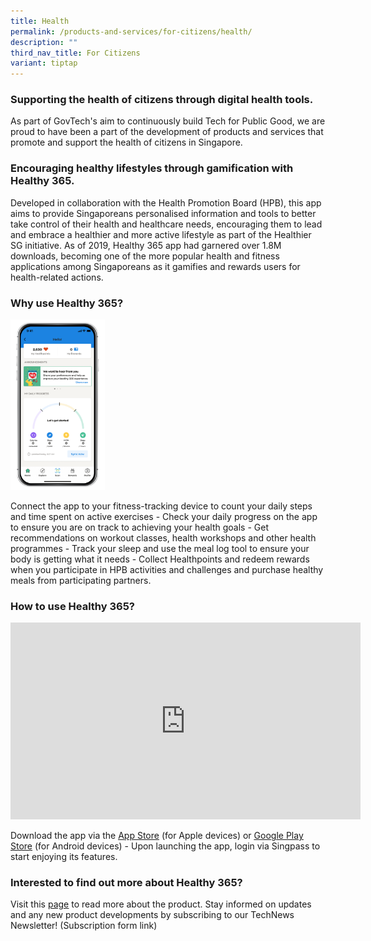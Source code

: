 ```yaml
---
title: Health
permalink: /products-and-services/for-citizens/health/
description: ""
third_nav_title: For Citizens
variant: tiptap
---
```

<h3><strong>Supporting the health of citizens through digital health tools.</strong></h3>
<p>As part of GovTech's aim to continuously build Tech for Public Good, we
are proud to have been a part of the development of products and services
that promote and support the health of citizens in Singapore.</p>
<h3><strong>Encouraging healthy lifestyles through gamification with Healthy 365.</strong></h3>
<p>Developed in collaboration with the Health Promotion Board (HPB), this
app aims to provide Singaporeans personalised information and tools to
better take control of their health and healthcare needs, encouraging them
to lead and embrace a healthier and more active lifestyle as part of the
Healthier SG initiative. As of 2019, Healthy 365 app had garnered over
1.8M downloads, becoming one of the more popular health and fitness applications
among Singaporeans as it gamifies and rewards users for health-related
actions.</p>
<h3><strong>Why use Healthy 365?</strong></h3>
<p></p>
<div class="isomer-image-wrapper">
<img style="width: 30%;" height="auto" width="100%" alt="" src="/images/Products and Services/healthy365_screenshot_1.png">
</div>
<p>Connect the app to your fitness-tracking device to count your daily steps
and time spent on active exercises - Check your daily progress on the app
to ensure you are on track to achieving your health goals - Get recommendations
on workout classes, health workshops and other health programmes - Track
your sleep and use the meal log tool to ensure your body is getting what
it needs - Collect Healthpoints and redeem rewards when you participate
in HPB activities and challenges and purchase healthy meals from participating
partners.</p>
<h3><strong>How to use Healthy 365?</strong></h3>
<div class="iframe-wrapper">
<iframe height="315" width="560" allowfullscreen="true" frameborder="0" src="https://www.youtube.com/embed/CEm9Sg-zyPA?si=x5zRfVVgiZEHJW8t"></iframe>
</div>
<p>Download the app via the <a href="https://apps.apple.com/sg/app/healthy-365/id1040202154" class="waffle-rich-text-link" rel="noopener noreferrer nofollow" target="_blank"><u>App Store</u></a> (for
Apple devices) or <a href="https://play.google.com/store/apps/details?id=sg.gov.hpb.healthy365&amp;hl=en_SG" class="waffle-rich-text-link" rel="noopener noreferrer nofollow" target="_blank"><u>Google Play Store</u></a> (for
Android devices) - Upon launching the app, login via Singpass to start
enjoying its features.</p>
<h3><strong>Interested to find out more about Healthy 365?</strong></h3>
<p>Visit this <a href="https://www.healthhub.sg/programmes/healthyliving?utm_source=google&amp;utm_medium=paid-search&amp;utm_campaign=ip-h365&amp;utm_content=campaign" class="waffle-rich-text-link" rel="noopener noreferrer nofollow" target="_blank"><u>page</u></a> to
read more about the product. Stay informed on updates and any new product
developments by subscribing to our TechNews Newsletter! (Subscription form
link)</p>